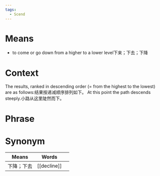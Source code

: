 ```yaml
---
tags:
  - Scend
---
```

# Means
- to come or go down from a higher to a lower level下来；下去；下降
# Context
The results, ranked in descending order (= from the highest to the lowest) are as follows:结果按递减顺序排列如下。
At this point the path descends steeply.小路从这里陡然而下。
# Phrase

# Synonym
| Means | Words       |     |
| ----- | ----------- | --- |
| 下降；下去 | [[decline]] |     |
